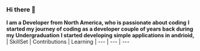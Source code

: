 ### Hi there 👋
**I am a Developer from North America, who is passionate about coding** 
**I started my journey of coding as a developer couple of years back during my Undergraduation**
**I started developing simple applications in andrioid,** 
| SkillSet | Contributions | Learning
| ---   | ---  | --- 

<!--
**RXHX/RXHX** is a ✨ _special_ ✨ repository because its `README.md` (this file) appears on your GitHub profile.

Here are some ideas to get you started:

- 🔭 I’m currently working on ...
- 🌱 I’m currently learning ...
- 👯 I’m looking to collaborate on ...
- 🤔 I’m looking for help with ...
- 💬 Ask me about ...
- 📫 How to reach me: ...
- 😄 Pronouns: ...
- ⚡ Fun fact: ...
-->
